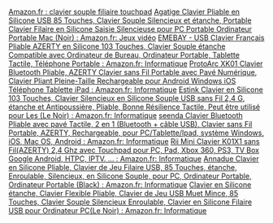 



[Amazon.fr : clavier souple filiaire touchpad](https://www.amazon.fr/s?k=clavier+souple+filiaire+touchpad&__mk_fr_FR=%C3%85M%C3%85%C5%BD%C3%95%C3%91&crid=SYIMXKB5SGVT&sprefix=clavier+souple+filiaire+touchpad%2Caps%2C172&ref=nb_sb_noss)
[Agatige Clavier Pliable en Silicone USB 85 Touches, Clavier Souple Silencieux et étanche, Portable Clavier Filaire en Silicone Saisie Silencieuse pour PC Portable Ordinateur Portable Mac (Noir) : Amazon.fr: Jeux vidéo](https://www.amazon.fr/Clavier-Silicone-Silencieux-Portable-Ordinateur/dp/B09PRJG2DF/ref=sr_1_10?dib=eyJ2IjoiMSJ9.L5pqgKDKwQ6L0AnF8jJ0t6Iv47WK5_EEanCJXxAiO0b1qerY9w13E6ZAsAagfsrbexf9zPE_TVouRNpfLeS2IvjhCtUn-_kCcpi0TqVbz73lcvSErZPNQTQ8kHoPIEpMfVb9HG4OrTOh38dpDmPS8l_VbszACGXxRJMQqXq8C9Tl6FORkhi8bkE6ONlrv1DcCo2b-oo-xWeysYlzAYJi7f5TBy6UoeFf9x__wkWv9b2ylVh2ZWHBxDfZVZJMroPZmLg1PBh1jLtiS-9699nSZ3lUdUafOhbnqJmQ5GxzmIQ.L3UBR_84UFIDriqNhf40XoLXZ0Z44vtSjI8Hs6lXg90&dib_tag=se&keywords=clavier%2Bsouple&qid=1755347948&sr=8-10&th=1)
[EMEBAY - USB Clavier Français Pliable AZERTY en Silicone 103 Touches, Clavier Souple étanche Compatible avec Ordinateur de Bureau, Ordinateur Portable, Tablette Tactile, Téléphone Portable : Amazon.fr: Informatique](https://www.amazon.fr/EMEBAY-Fran%C3%A7ais-Compatible-Ordinateur-T%C3%A9l%C3%A9phone/dp/B07ZR1QQQG/ref=sr_1_6?dib=eyJ2IjoiMSJ9.L5pqgKDKwQ6L0AnF8jJ0t6Iv47WK5_EEanCJXxAiO0b1qerY9w13E6ZAsAagfsrbexf9zPE_TVouRNpfLeS2IvjhCtUn-_kCcpi0TqVbz73lcvSErZPNQTQ8kHoPIEpMfVb9HG4OrTOh38dpDmPS8l_VbszACGXxRJMQqXq8C9Tl6FORkhi8bkE6ONlrv1DcCo2b-oo-xWeysYlzAYJi7f5TBy6UoeFf9x__wkWv9b2ylVh2ZWHBxDfZVZJMroPZmLg1PBh1jLtiS-9699nSZ3lUdUafOhbnqJmQ5GxzmIQ.L3UBR_84UFIDriqNhf40XoLXZ0Z44vtSjI8Hs6lXg90&dib_tag=se&keywords=clavier+souple&qid=1755347948&sr=8-6)
[ProtoArc XK01 Clavier Bluetooth Pliable, AZERTY Clavier sans Fil Portable avec Pavé Numérique, Clavier Pliant Pleine-Taille Rechargeable pour Android Windows iOS Téléphone Tablette iPad : Amazon.fr: Informatique](https://www.amazon.fr/ProtoArc-XK01-Bluetooth-Pleine-Taille-Rechargeable/dp/B0CY228H1T/ref=sr_1_1_sspa?crid=6JJX3N5SMY8H&dib=eyJ2IjoiMSJ9.L5pqgKDKwQ6L0AnF8jJ0tzZXDElG-sj9vwjZ46sBm32FeUy0zoLAhB3z_z3rmGRaEFgCcbmFcW5-uunZFZCJN4Ew3qNZrzdag5ByPgZU1idX2iufMoLcwAug1dUynXuijgUKnUDvjIjCZFMk--CZsT92sHzNF4pLwdYx4EkGWxBGVzWmxRbq9kSfpEaCcyqmSuvByqJ0m5_f68dI4ydet3DFjA_fRXrObTd7BRx1fkik1aei4Be7kH1fdTPZ_HaTdbcRNDs7OcPAPsgrfQSyrGt21i7eoZFo_OVOIaEQH1Q.FpKb_RWPS6f7BBYmQSoaEQQJlHT_C5aAn_HJsk_bvLc&dib_tag=se&keywords=clavier+souple+bluetooth&qid=1755348040&sprefix=clavier+souple%2Caps%2C155&sr=8-1-spons&sp_csd=d2lkZ2V0TmFtZT1zcF9hdGY&psc=1)
[Estink Clavier en Silicone 103 Touches, Clavier Silencieux en Silicone Souple USB sans Fil 2,4 G, étanche et Antipoussière, Pliable, Bonne Résilience Tactile, Peut être utilisé pour Les (Le Noir) : Amazon.fr: Informatique](https://www.amazon.fr/Estink-Silicone-Silencieux-Antipoussi%C3%A8re-R%C3%A9silience/dp/B0BSGW1YMH/ref=sr_1_10?crid=6JJX3N5SMY8H&dib=eyJ2IjoiMSJ9.L5pqgKDKwQ6L0AnF8jJ0tzZXDElG-sj9vwjZ46sBm32FeUy0zoLAhB3z_z3rmGRaEFgCcbmFcW5-uunZFZCJN4Ew3qNZrzdag5ByPgZU1idX2iufMoLcwAug1dUynXuijgUKnUDvjIjCZFMk--CZsT92sHzNF4pLwdYx4EkGWxBGVzWmxRbq9kSfpEaCcyqmSuvByqJ0m5_f68dI4ydet3DFjA_fRXrObTd7BRx1fkik1aei4Be7kH1fdTPZ_HaTdbcRNDs7OcPAPsgrfQSyrGt21i7eoZFo_OVOIaEQH1Q.FpKb_RWPS6f7BBYmQSoaEQQJlHT_C5aAn_HJsk_bvLc&dib_tag=se&keywords=clavier%2Bsouple%2Bbluetooth&qid=1755348040&sprefix=clavier%2Bsouple%2Caps%2C155&sr=8-10&th=1)
[seenda Clavier Bluetooth Pliable avec pavé Tactile, 2 en 1 (Bluetooth + câble USB), Clavier sans Fil Portable, AZERTY, Rechargeable, pour PC/Tablette/Ipad, système Windows, iOS, Mac OS, Android : Amazon.fr: Informatique](https://www.amazon.fr/Clavier-Bluetooth-portable-rechargeable-Tablette/dp/B0CNJX51S8/ref=sr_1_5?__mk_fr_FR=%C3%85M%C3%85%C5%BD%C3%95%C3%91&crid=SYIMXKB5SGVT&dib=eyJ2IjoiMSJ9.wUujjOi-AIVz0MP_oCHQb_1_eJXZ-ia4F9DCYYMI3L97HDdfLxbCN2ujU9CvlUFi3bZv-sGFRwzq1DEQJ_IxqPw2M-nCtCErhrF4BSUMmhqYzO5BC0qZMm_gwjc7_GZ-ge5sVzCnSEEnQQ7PB2jXjqXtBW3OerP4VLYPKipoItDdFu0LtchXEW9qF6C_-72wz-XMN23ueVXrsyo1K0vxOoOb0BTzztyCntprBmIgYmhdWKh7_MuMcy4foxbr7-d-8Jlqog4E6b-pVbqeEYOalfr82okEUnQBa7HR42oLXhs.y2Z3178ccqsEZ3_cgCHEdqHX1vmGB5b3NxV52-0hSKQ&dib_tag=se&keywords=clavier%2Bsouple%2Bfilaire%2Btouchpad&qid=1755348109&sprefix=clavier%2Bsouple%2Bfiliaire%2Btouchpad%2Caps%2C172&sr=8-5&th=1)
[Rii Mini Clavier K01X1 sans Fil(AZERTY) 2,4 Ghz avec Touchpad pour PC, Pad, Xbox 360, PS3, TV Box Google Android, HTPC, IPTV. … : Amazon.fr: Informatique](https://www.amazon.fr/Rii-Clavier-AZERTY-Touchpad-Android/dp/B082VYZ694/ref=sxin_15_pa_sp_search_thematic_sspa?__mk_fr_FR=%C3%85M%C3%85%C5%BD%C3%95%C3%91&content-id=amzn1.sym.b6b0c8a7-8a8a-4aed-b3e4-35d12b04c5fb%3Aamzn1.sym.b6b0c8a7-8a8a-4aed-b3e4-35d12b04c5fb&crid=SYIMXKB5SGVT&cv_ct_cx=clavier+souple+filaire+touchpad&keywords=clavier+souple+filaire+touchpad&pd_rd_i=B082VYZ694&pd_rd_r=408e6164-d3f9-457e-8a84-d93ff3c1b5e5&pd_rd_w=WjSv8&pd_rd_wg=pp2Mu&pf_rd_p=b6b0c8a7-8a8a-4aed-b3e4-35d12b04c5fb&pf_rd_r=6EK69RF17E0VASF1RBYB&qid=1755348109&sbo=RZvfv%2F%2FHxDF%2BO5021pAnSA%3D%3D&sprefix=clavier+souple+filiaire+touchpad%2Caps%2C172&sr=1-2-6911ff49-5df0-4e24-b896-054e803bb80d-spons&sp_csd=d2lkZ2V0TmFtZT1zcF9zZWFyY2hfdGhlbWF0aWM&psc=1)
[Annadue Clavier en Silicone Pliable, Clavier de Jeu Filaire USB, 85 Touches, étanche, Enroulable, Silencieux, en Silicone Souple, pour PC, Ordinateur Portable, Ordinateur Portable (Black) : Amazon.fr: Informatique](https://www.amazon.fr/Annadue-Silicone-Enroulable-Silencieux-Ordinateur/dp/B0CGLQ857K/ref=sr_1_8?__mk_fr_FR=%C3%85M%C3%85%C5%BD%C3%95%C3%91&crid=SYIMXKB5SGVT&dib=eyJ2IjoiMSJ9.wUujjOi-AIVz0MP_oCHQb_1_eJXZ-ia4F9DCYYMI3L97HDdfLxbCN2ujU9CvlUFi3bZv-sGFRwzq1DEQJ_IxqPw2M-nCtCErhrF4BSUMmhqYzO5BC0qZMm_gwjc7_GZ-ge5sVzCnSEEnQQ7PB2jXjqXtBW3OerP4VLYPKipoItDdFu0LtchXEW9qF6C_-72wz-XMN23ueVXrsyo1K0vxOoOb0BTzztyCntprBmIgYmhdWKh7_MuMcy4foxbr7-d-8Jlqog4E6b-pVbqeEYOalfr82okEUnQBa7HR42oLXhs.y2Z3178ccqsEZ3_cgCHEdqHX1vmGB5b3NxV52-0hSKQ&dib_tag=se&keywords=clavier%2Bsouple%2Bfilaire%2Btouchpad&qid=1755348109&sprefix=clavier%2Bsouple%2Bfiliaire%2Btouchpad%2Caps%2C172&sr=8-8&th=1)
[Clavier en Silicone étanche, Clavier Flexible Pliable, Clavier de Jeu USB Muet Mince, 85 Touches, Clavier Souple Silencieux Enroulable, Clavier en Silicone Filaire USB pour Ordinateur PC(Le Noir) : Amazon.fr: Informatique](https://www.amazon.fr/Silicone-Flexible-Silencieux-Enroulable-Ordinateur/dp/B09MTQXJ1Z/ref=sr_1_14?__mk_fr_FR=%C3%85M%C3%85%C5%BD%C3%95%C3%91&crid=SYIMXKB5SGVT&dib=eyJ2IjoiMSJ9.wUujjOi-AIVz0MP_oCHQb_1_eJXZ-ia4F9DCYYMI3L97HDdfLxbCN2ujU9CvlUFi3bZv-sGFRwzq1DEQJ_IxqPw2M-nCtCErhrF4BSUMmhqYzO5BC0qZMm_gwjc7_GZ-ge5sVzCnSEEnQQ7PB2jXjqXtBW3OerP4VLYPKipoItDdFu0LtchXEW9qF6C_-72wz-XMN23ueVXrsyo1K0vxOoOb0BTzztyCntprBmIgYmhdWKh7_MuMcy4foxbr7-d-8Jlqog4E6b-pVbqeEYOalfr82okEUnQBa7HR42oLXhs.y2Z3178ccqsEZ3_cgCHEdqHX1vmGB5b3NxV52-0hSKQ&dib_tag=se&keywords=clavier%2Bsouple%2Bfilaire%2Btouchpad&qid=1755348109&sprefix=clavier%2Bsouple%2Bfiliaire%2Btouchpad%2Caps%2C172&sr=8-14&th=1)
